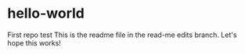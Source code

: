hello-world
===========

First repo test
This is the readme file in the read-me edits branch.
Let's hope this works!
